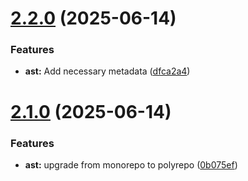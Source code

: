 # [2.2.0](https://github.com/DuncanMcPherson/vectra-ast/compare/v2.1.0...v2.2.0) (2025-06-14)


### Features

* **ast:** Add necessary metadata ([dfca2a4](https://github.com/DuncanMcPherson/vectra-ast/commit/dfca2a4f5f3add87df7336b7d70f8f78e6c1ac04))

# [2.1.0](https://github.com/DuncanMcPherson/vectra-ast/compare/v2.0.0...v2.1.0) (2025-06-14)


### Features

* **ast:** upgrade from monorepo to polyrepo ([0b075ef](https://github.com/DuncanMcPherson/vectra-ast/commit/0b075effc3c9a01014a6742ca0f40a037487f2ac))
